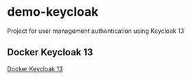 # demo-keycloak
Project for user management authentication using Keycloak 13

## Docker Keycloak 13

[Docker Keycloak 13](https://github.com/keycloak/keycloak-containers/blob/13.0.1/server/README.md)

